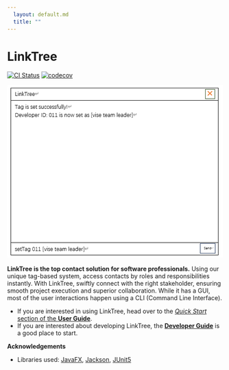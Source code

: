 ```yaml
---
  layout: default.md
  title: ""
---
```


# **LinkTree**

[![CI Status](https://github.com/se-edu/addressbook-level3/workflows/Java%20CI/badge.svg)](https://github.com/se-edu/addressbook-level3/actions)
[![codecov](https://codecov.io/gh/se-edu/addressbook-level3/branch/master/graph/badge.svg)](https://codecov.io/gh/se-edu/addressbook-level3)

![Ui](images/Ui.png)

**LinkTree is the top contact solution for software professionals.** Using our unique tag-based system, access contacts by roles and responsibilities instantly. With LinkTree, swiftly connect with the right stakeholder, ensuring smooth project execution and superior collaboration. While it has a GUI, most of the user interactions happen using a CLI (Command Line Interface).

* If you are interested in using LinkTree, head over to the [_Quick Start_ section of the **User Guide**](UserGuide.html#quick-start).
* If you are interested about developing LinkTree, the [**Developer Guide**](DeveloperGuide.html) is a good place to start.


**Acknowledgements**

* Libraries used: [JavaFX](https://openjfx.io/), [Jackson](https://github.com/FasterXML/jackson), [JUnit5](https://github.com/junit-team/junit5)
